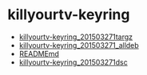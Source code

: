 killyourtv-keyring
========================

- [killyourtv-keyring_201503271targz](killyourtv-keyring_201503271targz)
- [killyourtv-keyring_201503271_alldeb](killyourtv-keyring_201503271_alldeb)
- [READMEmd](READMEmd)
- [killyourtv-keyring_201503271dsc](killyourtv-keyring_201503271dsc)
